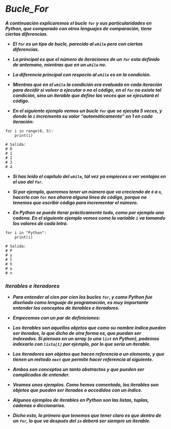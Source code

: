 # **_Bucle_For_**

**_A continuación explicaremos el bucle ```for``` y sus particularidades en Python, que comparado con otros lenguajes de comparación, tiene ciertas diferencias._**

- **_El ```for``` es un tipo de bucle, parecido al ```while``` pero con ciertas diferencias._**
  
- **_La principal es que el número de iteraciones de un ```for``` esta definido de antemano, mientras que en un ```while``` no._**
  
- **_La diferencia principal con respecto al ```while``` es en la condición._**
  
- **_Mientras que en el ```while``` la condición era evaluada en cada iteración para decidir si volver a ejecutar o no el código, en el ```for``` no existe tal condición, sino un iterable que define las veces que se ejecutará el código._**
  
- **_En el siguiente ejemplo vemos un bucle ```for``` que se ejecuta 5 veces, y donde la ```i``` incrementa su valor “automáticamente” en 1 en cada iteración:_**

```
for i in range(0, 5):
    print(i)

# Salida:
# 0
# 1
# 2
# 3
# 4
```

- **_Si has leído el capítulo del ```while```, tal vez ya empieces a ver ventajas en el uso del ```for```._**
  
- **_Si por ejemplo, queremos tener un número que va creciendo de ```0``` a ```n```, hacerlo con ```for``` nos ahorra alguna línea de código, porque no tenemos que escribir código para incrementar el número._**

- **_En Python se puede iterar prácticamente todo, como por ejemplo una cadena. En el siguiente ejemplo vemos como la variable ```i``` va tomando los valores de cada letra._**

```
for i in "Python":
    print(i)

# Salida:
# P
# y
# t
# h
# o
# n
```

### **_Iterables e iteradores_**

- **_Para entender al cien por cien los bucles ```for```, y como Python fue diseñado como lenguaje de programación, es muy importante entender los conceptos de iterables e iteradores._**

- **_Empecemos con un par de definiciones:_**

- **_Los iterables son aquellos objetos que como su nombre indica pueden ser iterados, lo que dicho de otra forma es, que puedan ser indexados. Si piensas en un array (o una ```list``` en Python), podemos indexarlo con ```lista[1]``` por ejemplo, por lo que sería un iterable._**
  
- **_Los iteradores son objetos que hacen referencia a un elemento, y que tienen un método ```next``` que permite hacer referencia al siguiente._**

- **_Ambos son conceptos un tanto abstractos y que pueden ser complicados de entender._**
  
- **_Veamos unos ejemplos. Como hemos comentado, los iterables son objetos que pueden ser iterados o accedidos con un índice._**
  
- **_Algunos ejemplos de iterables en Python son las listas, tuplas, cadenas o diccionarios._**
  
- **_Dicho esto, lo primero que tenemos que tener claro es que dentro de un ```for```, lo que va después del ```in``` deberá ser siempre un iterable._**
